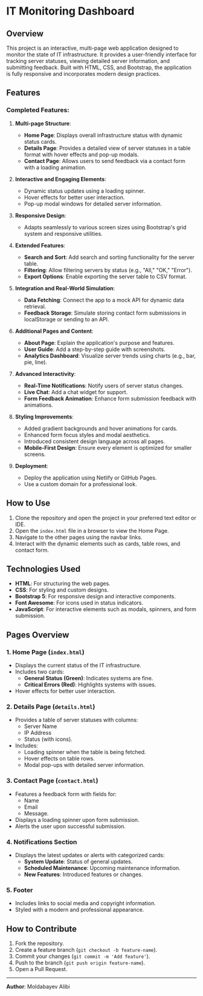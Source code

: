 # IT Monitoring Dashboard

## Overview
This project is an interactive, multi-page web application designed to monitor the state of IT infrastructure. It provides a user-friendly interface for tracking server statuses, viewing detailed server information, and submitting feedback. Built with HTML, CSS, and Bootstrap, the application is fully responsive and incorporates modern design practices.

## Features
### Completed Features:
1. **Multi-page Structure**:
   - **Home Page**: Displays overall infrastructure status with dynamic status cards.
   - **Details Page**: Provides a detailed view of server statuses in a table format with hover effects and pop-up modals.
   - **Contact Page**: Allows users to send feedback via a contact form with a loading animation.

2. **Interactive and Engaging Elements**:
   - Dynamic status updates using a loading spinner.
   - Hover effects for better user interaction.
   - Pop-up modal windows for detailed server information.

3. **Responsive Design**:
   - Adapts seamlessly to various screen sizes using Bootstrap's grid system and responsive utilities.

4. **Extended Features**:
   - **Search and Sort**: Add search and sorting functionality for the server table.
   - **Filtering**: Allow filtering servers by status (e.g., "All," "OK," "Error").
   - **Export Options**: Enable exporting the server table to CSV format.

5. **Integration and Real-World Simulation**:
   - **Data Fetching**: Connect the app to a mock API for dynamic data retrieval.
   - **Feedback Storage**: Simulate storing contact form submissions in localStorage or sending to an API.

6. **Additional Pages and Content**:
   - **About Page**: Explain the application's purpose and features.
   - **User Guide**: Add a step-by-step guide with screenshots.
   - **Analytics Dashboard**: Visualize server trends using charts (e.g., bar, pie, line).

7. **Advanced Interactivity**:
   - **Real-Time Notifications**: Notify users of server status changes.
   - **Live Chat**: Add a chat widget for support.
   - **Form Feedback Animation**: Enhance form submission feedback with animations.

8. **Styling Improvements**:
   - Added gradient backgrounds and hover animations for cards.
   - Enhanced form focus styles and modal aesthetics.
   - Introduced consistent design language across all pages.
   - **Mobile-First Design**: Ensure every element is optimized for smaller screens.

9. **Deployment**:
   - Deploy the application using Netlify or GitHub Pages.
   - Use a custom domain for a professional look.

## How to Use
1. Clone the repository and open the project in your preferred text editor or IDE.
2. Open the `index.html` file in a browser to view the Home Page.
3. Navigate to the other pages using the navbar links.
4. Interact with the dynamic elements such as cards, table rows, and contact form.

## Technologies Used
- **HTML**: For structuring the web pages.
- **CSS**: For styling and custom designs.
- **Bootstrap 5**: For responsive design and interactive components.
- **Font Awesome**: For icons used in status indicators.
- **JavaScript**: For interactive elements such as modals, spinners, and form submission.

## Pages Overview
### 1. Home Page (`index.html`)
- Displays the current status of the IT infrastructure.
- Includes two cards:
  - **General Status (Green)**: Indicates systems are fine.
  - **Critical Errors (Red)**: Highlights systems with issues.
- Hover effects for better user interaction.

### 2. Details Page (`details.html`)
- Provides a table of server statuses with columns:
  - Server Name
  - IP Address
  - Status (with icons).
- Includes:
  - Loading spinner when the table is being fetched.
  - Hover effects on table rows.
  - Modal pop-ups with detailed server information.

### 3. Contact Page (`contact.html`)
- Features a feedback form with fields for:
  - Name
  - Email
  - Message.
- Displays a loading spinner upon form submission.
- Alerts the user upon successful submission.

### 4. Notifications Section
- Displays the latest updates or alerts with categorized cards:
  - **System Update**: Status of general updates.
  - **Scheduled Maintenance**: Upcoming maintenance information.
  - **New Features**: Introduced features or changes.

### 5. Footer
- Includes links to social media and copyright information.
- Styled with a modern and professional appearance.

## How to Contribute
1. Fork the repository.
2. Create a feature branch (`git checkout -b feature-name`).
3. Commit your changes (`git commit -m 'Add feature'`).
4. Push to the branch (`git push origin feature-name`).
5. Open a Pull Request.

---
**Author**: Moldabayev Alibi
